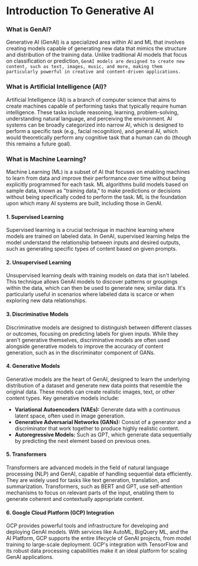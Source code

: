 # Introduction To Generative AI

### What is GenAI?

Generative AI (GenAI) is a specialized area within AI and ML that involves creating models capable of generating new data that mimics the structure and distribution of the training data. Unlike traditional AI models that focus on classification or prediction, `GenAI models are designed to create new content, such as text, images, music, and more, making them particularly powerful in creative and content-driven applications.`

### What is Artificial Intelligence (AI)?

Artificial Intelligence (AI) is a branch of computer science that aims to create machines capable of performing tasks that typically require human intelligence. These tasks include reasoning, learning, problem-solving, understanding natural language, and perceiving the environment. AI systems can be broadly categorized into narrow AI, which is designed to perform a specific task (e.g., facial recognition), and general AI, which would theoretically perform any cognitive task that a human can do (though this remains a future goal).

### What is Machine Learning?

Machine Learning (ML) is a subset of AI that focuses on enabling machines to learn from data and improve their performance over time without being explicitly programmed for each task. ML algorithms build models based on sample data, known as "training data," to make predictions or decisions without being specifically coded to perform the task. ML is the foundation upon which many AI systems are built, including those in GenAI.



#### 1. Supervised Learning
Supervised learning is a crucial technique in machine learning where models are trained on labeled data. In GenAI, supervised learning helps the model understand the relationship between inputs and desired outputs, such as generating specific types of content based on given prompts.

#### 2. Unsupervised Learning
Unsupervised learning deals with training models on data that isn't labeled. This technique allows GenAI models to discover patterns or groupings within the data, which can then be used to generate new, similar data. It's particularly useful in scenarios where labeled data is scarce or when exploring new data relationships.

#### 3. Discriminative Models
Discriminative models are designed to distinguish between different classes or outcomes, focusing on predicting labels for given inputs. While they aren't generative themselves, discriminative models are often used alongside generative models to improve the accuracy of content generation, such as in the discriminator component of GANs.

#### 4. Generative Models
Generative models are the heart of GenAI, designed to learn the underlying distribution of a dataset and generate new data points that resemble the original data. These models can create realistic images, text, or other content types. Key generative models include:
- **Variational Autoencoders (VAEs):** Generate data with a continuous latent space, often used in image generation.
- **Generative Adversarial Networks (GANs):** Consist of a generator and a discriminator that work together to produce highly realistic content.
- **Autoregressive Models:** Such as GPT, which generate data sequentially by predicting the next element based on previous ones.

#### 5. Transformers
Transformers are advanced models in the field of natural language processing (NLP) and GenAI, capable of handling sequential data efficiently. They are widely used for tasks like text generation, translation, and summarization. Transformers, such as BERT and GPT, use self-attention mechanisms to focus on relevant parts of the input, enabling them to generate coherent and contextually appropriate content.

#### 6. Google Cloud Platform (GCP) Integration
GCP provides powerful tools and infrastructure for developing and deploying GenAI models. With services like AutoML, BigQuery ML, and the AI Platform, GCP supports the entire lifecycle of GenAI projects, from model training to large-scale deployment. GCP's integration with TensorFlow and its robust data processing capabilities make it an ideal platform for scaling GenAI applications.